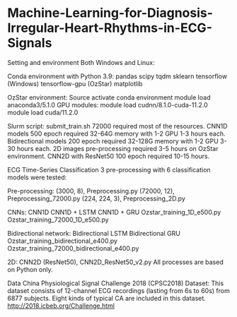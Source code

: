# Machine-Learning-for-Diagnosis-Irregular-Heart-Rhythms-in-ECG-Signals

Setting and environment
Both Windows and Linux:

Conda environment with Python 3.9:
pandas
scipy
tqdm
sklearn
tensorflow (Windows)
tensorflow-gpu (OzStar)
matplotlib

OzStar environment:
Source activate conda environment
module load anaconda3/5.1.0
GPU modules:
module load cudnn/8.1.0-cuda-11.2.0
module load cuda/11.2.0

Slurm script:
submit_train.sh
72000 required most of the resources.
CNN1D models 500 epoch required 32-64G memory with 1-2 GPU 1-3 hours each.
Bidirectional models 200 epoch required 32-128G memory with 1-2 GPU 3-30 hours each.
2D images pre-processing required 3-5 hours on OzStar environment.
CNN2D with ResNet50 100 epoch required 10-15 hours.

ECG Time-Series Classification
3 pre-processing with 6 classification models were tested: 

Pre-processing:
(3000, 8), Preprocessing.py
(72000, 12), Preprocessing_72000.py
(224, 224, 3), Preprocessing_2D.py

CNNs: 
CNN1D
CNN1D + LSTM
CNN1D + GRU 
Ozstar_training_1D_e500.py
Ozstar_training_72000_1D_e500.py

Bidirectional network:
Bidirectional LSTM
Bidirectional GRU
Ozstar_training_bidirectional_e400.py
Ozstar_training_72000_bidirectional_e400.py

2D:
CNN2D (ResNet50), CNN2D_ResNet50_v2.py
All processes are based on Python only.

Data
China Physiological Signal Challenge 2018 (CPSC2018) Dataset: This dataset consists of 12-channel ECG recordings (lasting from 6s to 60s) from 6877 subjects. Eight kinds of typical CA are included in this dataset. 
http://2018.icbeb.org/Challenge.html
